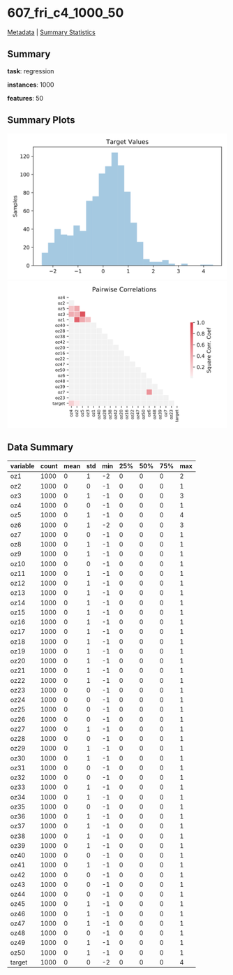 # 607_fri_c4_1000_50

[Metadata](metadata.yaml) | [Summary Statistics](summary_stats.csv)

## Summary

**task**: regression

**instances**: 1000

**features**: 50

## Summary Plots

![Labels](label.svg)
![Corr](corr.svg)

## Data Summary

|	variable	|	count	|	mean	|	std	|	min	|	25%	|	50%	|	75%	|	max|
| --- | --- | --- | --- | --- | --- | --- | --- | --- |
|	oz1	|	1000	|	0	|	1	|	-2	|	0	|	0	|	0	|	2
|	oz2	|	1000	|	0	|	0	|	-1	|	0	|	0	|	0	|	1
|	oz3	|	1000	|	0	|	1	|	-1	|	0	|	0	|	0	|	3
|	oz4	|	1000	|	0	|	0	|	-1	|	0	|	0	|	0	|	1
|	oz5	|	1000	|	0	|	1	|	-1	|	0	|	0	|	0	|	4
|	oz6	|	1000	|	0	|	1	|	-2	|	0	|	0	|	0	|	3
|	oz7	|	1000	|	0	|	0	|	-1	|	0	|	0	|	0	|	1
|	oz8	|	1000	|	0	|	1	|	-1	|	0	|	0	|	0	|	1
|	oz9	|	1000	|	0	|	1	|	-1	|	0	|	0	|	0	|	1
|	oz10	|	1000	|	0	|	0	|	-1	|	0	|	0	|	0	|	1
|	oz11	|	1000	|	0	|	1	|	-1	|	0	|	0	|	0	|	1
|	oz12	|	1000	|	0	|	1	|	-1	|	0	|	0	|	0	|	1
|	oz13	|	1000	|	0	|	1	|	-1	|	0	|	0	|	0	|	1
|	oz14	|	1000	|	0	|	1	|	-1	|	0	|	0	|	0	|	1
|	oz15	|	1000	|	0	|	1	|	-1	|	0	|	0	|	0	|	1
|	oz16	|	1000	|	0	|	1	|	-1	|	0	|	0	|	0	|	1
|	oz17	|	1000	|	0	|	1	|	-1	|	0	|	0	|	0	|	1
|	oz18	|	1000	|	0	|	1	|	-1	|	0	|	0	|	0	|	1
|	oz19	|	1000	|	0	|	1	|	-1	|	0	|	0	|	0	|	1
|	oz20	|	1000	|	0	|	1	|	-1	|	0	|	0	|	0	|	1
|	oz21	|	1000	|	0	|	1	|	-1	|	0	|	0	|	0	|	1
|	oz22	|	1000	|	0	|	1	|	-1	|	0	|	0	|	0	|	1
|	oz23	|	1000	|	0	|	0	|	-1	|	0	|	0	|	0	|	1
|	oz24	|	1000	|	0	|	0	|	-1	|	0	|	0	|	0	|	1
|	oz25	|	1000	|	0	|	0	|	-1	|	0	|	0	|	0	|	1
|	oz26	|	1000	|	0	|	0	|	-1	|	0	|	0	|	0	|	1
|	oz27	|	1000	|	0	|	1	|	-1	|	0	|	0	|	0	|	1
|	oz28	|	1000	|	0	|	0	|	-1	|	0	|	0	|	0	|	1
|	oz29	|	1000	|	0	|	1	|	-1	|	0	|	0	|	0	|	1
|	oz30	|	1000	|	0	|	1	|	-1	|	0	|	0	|	0	|	1
|	oz31	|	1000	|	0	|	0	|	-1	|	0	|	0	|	0	|	1
|	oz32	|	1000	|	0	|	0	|	-1	|	0	|	0	|	0	|	1
|	oz33	|	1000	|	0	|	1	|	-1	|	0	|	0	|	0	|	1
|	oz34	|	1000	|	0	|	1	|	-1	|	0	|	0	|	0	|	1
|	oz35	|	1000	|	0	|	0	|	-1	|	0	|	0	|	0	|	1
|	oz36	|	1000	|	0	|	1	|	-1	|	0	|	0	|	0	|	1
|	oz37	|	1000	|	0	|	1	|	-1	|	0	|	0	|	0	|	1
|	oz38	|	1000	|	0	|	1	|	-1	|	0	|	0	|	0	|	1
|	oz39	|	1000	|	0	|	1	|	-1	|	0	|	0	|	0	|	1
|	oz40	|	1000	|	0	|	0	|	-1	|	0	|	0	|	0	|	1
|	oz41	|	1000	|	0	|	1	|	-1	|	0	|	0	|	0	|	1
|	oz42	|	1000	|	0	|	0	|	-1	|	0	|	0	|	0	|	1
|	oz43	|	1000	|	0	|	0	|	-1	|	0	|	0	|	0	|	1
|	oz44	|	1000	|	0	|	0	|	-1	|	0	|	0	|	0	|	1
|	oz45	|	1000	|	0	|	1	|	-1	|	0	|	0	|	0	|	1
|	oz46	|	1000	|	0	|	1	|	-1	|	0	|	0	|	0	|	1
|	oz47	|	1000	|	0	|	1	|	-1	|	0	|	0	|	0	|	1
|	oz48	|	1000	|	0	|	0	|	-1	|	0	|	0	|	0	|	1
|	oz49	|	1000	|	0	|	1	|	-1	|	0	|	0	|	0	|	1
|	oz50	|	1000	|	0	|	1	|	-1	|	0	|	0	|	0	|	1
|	target	|	1000	|	0	|	0	|	-2	|	0	|	0	|	0	|	4
